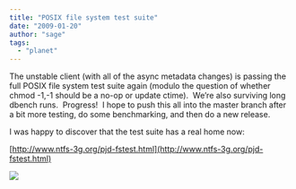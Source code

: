 ```yaml
---
title: "POSIX file system test suite"
date: "2009-01-20"
author: "sage"
tags: 
  - "planet"
---
```


The unstable client (with all of the async metadata changes) is passing the full POSIX file system test suite again (modulo the question of whether chmod -1,-1 should be a no-op or update ctime).  We’re also surviving long dbench runs.  Progress!  I hope to push this all into the master branch after a bit more testing, do some benchmarking, and then do a new release.

I was happy to discover that the test suite has a real home now:

[http://www.ntfs-3g.org/pjd-fstest.html](http://www.ntfs-3g.org/pjd-fstest.html)

![](http://track.hubspot.com/__ptq.gif?a=268973&k=14&bu=http://ceph.com&r=http://ceph.com/updates/posix-file-system-test-suite-2/&bvt=rss&p=wordpress)

